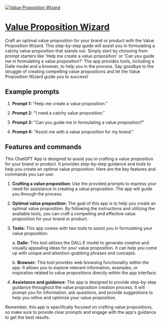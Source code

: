 [![Value Proposition Wizard](https://files.oaiusercontent.com/file-JE9BEGuaWZmcCUPJGWsdaHOF?se=2123-10-19T04%3A03%3A23Z&sp=r&sv=2021-08-06&sr=b&rscc=max-age%3D31536000%2C%20immutable&rscd=attachment%3B%20filename%3Deb730987-49a4-451d-bf24-c9eca9561019.png&sig=4isJUG4IER4QIrTqUx%2BVqEHlVVnXo59dqJLJndWHnsI%3D)](https://chat.openai.com/g/g-skMk7pYNC-value-proposition-wizard)

# [Value Proposition Wizard](https://chat.openai.com/g/g-skMk7pYNC-value-proposition-wizard)

Craft an optimal value proposition for your brand or product with the Value Proposition Wizard. This step-by-step guide will assist you in formulating a catchy value proposition that stands out. Simply start by choosing from prompt starters like 'Help me create a value proposition' or 'Can you guide me in formulating a value proposition?' The app provides tools, including a Dalle model and a browser, to help you in the process. Say goodbye to the struggle of creating compelling value propositions and let the Value Proposition Wizard guide you to success!

## Example prompts

1. **Prompt 1:** "Help me create a value proposition."

2. **Prompt 2:** "I need a catchy value proposition."

3. **Prompt 3:** "Can you guide me in formulating a value proposition?"

4. **Prompt 4:** "Assist me with a value proposition for my brand."

## Features and commands

This ChatGPT App is designed to assist you in crafting a value proposition for your brand or product. It provides step-by-step guidance and tools to help you create an optimal value proposition. Here are the key features and commands you can use:

1. **Crafting a value proposition:** Use the provided prompts to express your need for assistance in creating a value proposition. The app will guide you through the process.

2. **Optimal value proposition:** The goal of this app is to help you create an optimal value proposition. By following the instructions and utilizing the available tools, you can craft a compelling and effective value proposition for your brand or product.

3. **Tools:** This app comes with two tools to assist you in formulating your value proposition:

    a. **Dalle:** This tool utilizes the DALL·E model to generate creative and visually appealing ideas for your value proposition. It can help you come up with unique and attention-grabbing phrases and concepts.

    b. **Browser:** This tool provides web browsing functionality within the app. It allows you to explore relevant information, examples, or inspiration related to value propositions directly within the app interface.

4. **Assistance and guidance:** The app is designed to provide step-by-step guidance throughout the value proposition creation process. It will prompt you for information, ask questions, and provide suggestions to help you refine and optimize your value proposition.

Remember, this app is specifically focused on crafting value propositions, so make sure to provide clear prompts and engage with the app's guidance to get the best results.